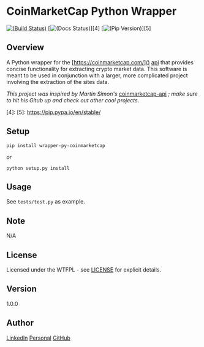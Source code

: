 # CoinMarketCap Python Wrapper

[![(Build Status)](https://img.shields.io/shippable/5444c5ecb904a4b21567b0ff.svg)][3]
[![(Docs Status)](https://readthedocs.org/projects/pip/badge/?version=stable)][4]
[![(Pip Version)](https://img.shields.io/pypi/v/pip.svg)][5]

Overview
---
A Python wrapper for the [https://coinmarketcap.com/]() [api][1] that provides concise 
functionality for extracting crypto market data. This software is meant to be used in 
conjunction with a larger, more complicated project involving the extraction of the 
sites data.

_This project was inspired by Martin Simon's_ [coinmarketcap-api][2] _; make sure to 
hit his Gitub up and check out other cool projects_.

[1]: https://coinmarketcap.com/api/
[2]: https://github.com/mrsmn/coinmarketcap-api
[3]: http://docs.readthedocs.io/en/latest/badges.html
[4]:
[5]: https://pip.pypa.io/en/stable/

Setup
---
```
pip install wrapper-py-coinmarketcap
```
_or_
```
python setup.py install
```

Usage
---
See `tests/test.py` as example.

Note
---
N/A

License
---
Licensed under the WTFPL - see [LICENSE](./doc/LICENSE) for explicit details.

Version
---
1.0.0

Author
---
[LinkedIn](https://www.linkedin.com/in/brandonjohnsonxyz/)
[Personal](https://brandonjohnson.life)
[GitHub](https://github.com/bitforce)
